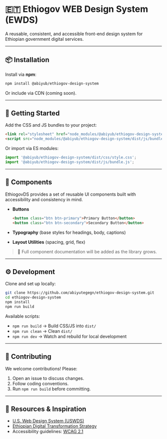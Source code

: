 # 🇪🇹 Ethiogov WEB Design System (EWDS)

A reusable, consistent, and accessible front-end design system for Ethiopian government digital services.  

---

## 📦 Installation

Install via **npm**:

```bash
npm install @abiyub/ethiogov-design-system
```

Or include via CDN (coming soon).

---

## 🚀 Getting Started

Add the CSS and JS bundles to your project:

```html
<link rel="stylesheet" href="node_modules/@abiyub/ethiogov-design-system/dist/css/style.css">
<script src="node_modules/@abiyub/ethiogov-design-system/dist/js/bundle.js"></script>
```

Or import via ES modules:

```js
import '@abiyub/ethiogov-design-system/dist/css/style.css';
import '@abiyub/ethiogov-design-system/dist/js/bundle.js';
```

---

## 🧩 Components

EthiogovDS provides a set of reusable UI components built with accessibility and consistency in mind.

- **Buttons**  
  ```html
  <button class="btn btn-primary">Primary Button</button>
  <button class="btn btn-secondary">Secondary Button</button>
  ```

- **Typography** (base styles for headings, body, captions)

- **Layout Utilities** (spacing, grid, flex)

> 📖 Full component documentation will be added as the library grows.

---

## ⚙️ Development

Clone and set up locally:

```bash
git clone https://github.com/abiyutegegn/ethiogov-design-system.git
cd ethiogov-design-system
npm install
npm run build
```

Available scripts:

- `npm run build` → Build CSS/JS into `dist/`
- `npm run clean` → Clean `dist/`
- `npm run dev`   → Watch and rebuild for local development

---

## 📝 Contributing

We welcome contributions! Please:

1. Open an issue to discuss changes.
2. Follow coding conventions.
3. Run `npm run build` before committing.

---

## 📖 Resources & Inspiration

- [U.S. Web Design System (USWDS)](https://designsystem.digital.gov/)
- [Ethiopian Digital Transformation Strategy](https://mints.gov.et/)  
- Accessibility guidelines: [WCAG 2.1](https://www.w3.org/WAI/standards-guidelines/wcag/)